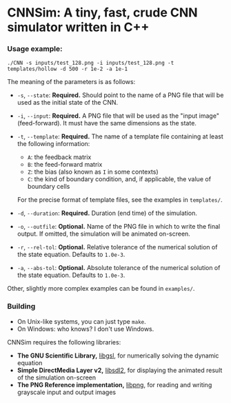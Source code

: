 # CNNSim: A tiny, fast, crude CNN simulator written in C++

### Usage example:

    ./CNN -s inputs/test_128.png -i inputs/test_128.png -t templates/hollow -d 500 -r 1e-2 -a 1e-1

The meaning of the parameters is as follows:

* `-s`, `--state`: **Required.** Should point to the name of a PNG file that will be used as the initial
                   state of the CNN.
* `-i`, `--input`: **Required.** A PNG file that will be used as the "input image" (feed-forward).
                   It must have the same dimensions as the state.
* `-t`, `--template`: **Required.** The name of a template file containing at least the following information:
	- `A`: the feedback matrix
	- `B`: the feed-forward matrix
	- `Z`: the bias (also known as `I` in some contexts)
	- `C`: the kind of boundary condition, and, if applicable, the value of boundary cells

	For the precise format of template files, see the examples in `templates/`.

* `-d`, `--duration`: **Required.** Duration (end time) of the simulation.
* `-o`, `--outfile`: **Optional.** Name of the PNG file in which to write the final output.
                     If omitted, the simulation will be animated on-screen.
* `-r`, `--rel-tol`: **Optional.** Relative tolerance of the numerical solution of the state equation.
                     Defaults to `1.0e-3`.
* `-a`, `--abs-tol`: **Optional.** Absolute tolerance of the numerical solution of the state equation.
                     Defaults to `1.0e-3`.

Other, slightly more complex examples can be found in `examples/`.

### Building

* On Unix-like systems, you can just type `make`.
* On Windows: who knows? I don't use Windows.

CNNSim requires the following libraries:

* **The GNU Scientific Library,** [libgsl](https://www.gnu.org/software/gsl/), for numerically solving the dynamic equation
* **Simple DirectMedia Layer v2,** [libsdl2](https://www.libsdl.org/download-2.0.php), for displaying the animated result of the simulation on-screen
* **The PNG Reference implementation,** [libpng](http://www.libpng.org/pub/png/libpng.html), for reading and writing grayscale input and output images
